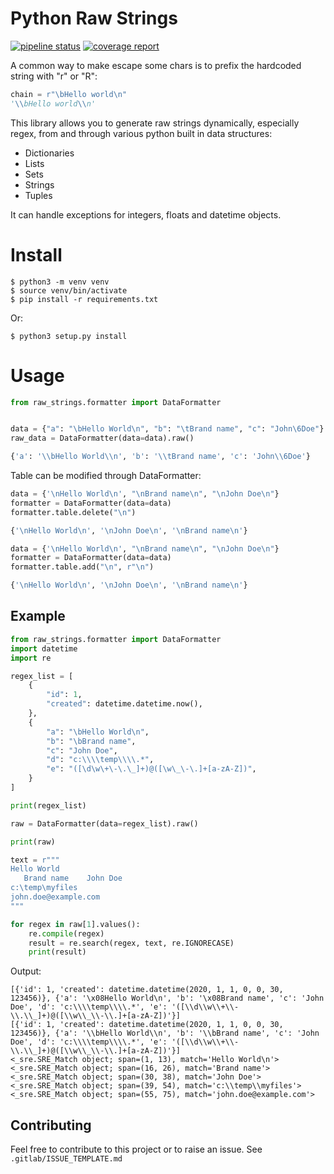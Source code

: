 # Python Raw Strings

[![pipeline status](https://gitlab.com/p2m3ng/python-raw-strings/badges/master/pipeline.svg)](https://gitlab.com/p2m3ng/python-raw-strings/-/commits/master)
[![coverage report](https://gitlab.com/p2m3ng/python-raw-strings/badges/master/coverage.svg)](https://gitlab.com/p2m3ng/python-raw-strings/-/commits/master)

A common way to make escape some chars is to prefix the hardcoded string with "r" or "R":

```python
chain = r"\bHello world\n"
'\\bHello world\\n'
```

This library allows you to generate raw strings dynamically, especially regex, from and through various python built in 
data structures: 
* Dictionaries
* Lists
* Sets
* Strings
* Tuples

It can handle exceptions for integers, floats and datetime objects. 

# Install 

    $ python3 -m venv venv
    $ source venv/bin/activate
    $ pip install -r requirements.txt
    
Or:  

    $ python3 setup.py install
    
# Usage

```python
from raw_strings.formatter import DataFormatter


data = {"a": "\bHello World\n", "b": "\tBrand name", "c": "John\6Doe"}
raw_data = DataFormatter(data=data).raw()

{'a': '\\bHello World\\n', 'b': '\\tBrand name', 'c': 'John\\6Doe'}
```

Table can be modified through DataFormatter:

```python
data = {'\nHello World\n', "\nBrand name\n", "\nJohn Doe\n"}
formatter = DataFormatter(data=data)
formatter.table.delete("\n")

{'\nHello World\n', '\nJohn Doe\n', '\nBrand name\n'}
```

```python
data = {'\nHello World\n', "\nBrand name\n", "\nJohn Doe\n"}
formatter = DataFormatter(data=data)
formatter.table.add("\n", r"\n")

{'\nHello World\n', '\nJohn Doe\n', '\nBrand name\n'}
```

## Example

```python
from raw_strings.formatter import DataFormatter
import datetime
import re

regex_list = [
    {
        "id": 1,
        "created": datetime.datetime.now(),
    },
    {
        "a": "\bHello World\n",
        "b": "\bBrand name",
        "c": "John Doe",
        "d": "c:\\\\temp\\\\.*",
        "e": "([\d\w\+\-\.\_]+)@([\w\_\-\.]+[a-zA-Z])",
    }
]

print(regex_list)

raw = DataFormatter(data=regex_list).raw()

print(raw)

text = r"""
Hello World
   Brand name    John Doe
c:\temp\myfiles
john.doe@example.com
"""

for regex in raw[1].values():
    re.compile(regex)
    result = re.search(regex, text, re.IGNORECASE)
    print(result)
```

Output: 

```log
[{'id': 1, 'created': datetime.datetime(2020, 1, 1, 0, 0, 30, 123456)}, {'a': '\x08Hello World\n', 'b': '\x08Brand name', 'c': 'John Doe', 'd': 'c:\\\\temp\\\\.*', 'e': '([\\d\\w\\+\\-\\.\\_]+)@([\\w\\_\\-\\.]+[a-zA-Z])'}]
[{'id': 1, 'created': datetime.datetime(2020, 1, 1, 0, 0, 30, 123456)}, {'a': '\\bHello World\\n', 'b': '\\bBrand name', 'c': 'John Doe', 'd': 'c:\\\\temp\\\\.*', 'e': '([\\d\\w\\+\\-\\.\\_]+)@([\\w\\_\\-\\.]+[a-zA-Z])'}]
<_sre.SRE_Match object; span=(1, 13), match='Hello World\n'>
<_sre.SRE_Match object; span=(16, 26), match='Brand name'>
<_sre.SRE_Match object; span=(30, 38), match='John Doe'>
<_sre.SRE_Match object; span=(39, 54), match='c:\\temp\\myfiles'>
<_sre.SRE_Match object; span=(55, 75), match='john.doe@example.com'>
```

## Contributing

Feel free to contribute to this project or to raise an issue. See `.gitlab/ISSUE_TEMPLATE.md`
